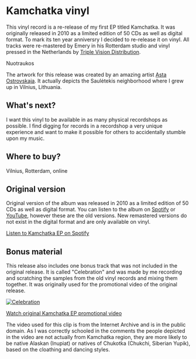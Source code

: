 # Kamchatka vinyl

This vinyl record is a re-release of my first EP titled Kamchatka. It was originally released in 2010 as a limited edition of 50 CDs as well as digital format. To mark its ten year anniversry I decided to re-release it on vinyl. All tracks were re-mastered by Emery in his Rotterdam studio and vinyl pressed in the Netherlands by [Triple Vision Distribution](https://triplevisiondigital.com/).

Nuotraukos

The artwork for this release was created by an amazing artist [Asta Ostrovskaja](https://astaost.com/). It actually depicts the Saulėtekis neighborhood where I grew up in Vilnius, Lithuania.

## What's next?

I  want this vinyl to be available in as many physical recordshops as possible. I find digging for records in a recordshop a very unique experience and want to make it  possible for others to accidentally stumble upon my music.


## Where to buy?

Vilnius, Rotterdam, online

## Original version

Original version of the album was released in 2010 as a limited edition of 50 CDs as well as digital format. You can listen to the album on [Spotify](https://open.spotify.com/album/3MFM6vUUTnfpY3vG2Wu7vI) or [YouTube](https://www.youtube.com/playlist?list=PLonFfrVv0r_pC90Qxf9rMd2eSI12gVqkF), however these are the old versions. New remastered versions do not exist in the digital format and are only available on vinyl.

[Listen to Kamchatka EP on Spotify](https://open.spotify.com/album/3MFM6vUUTnfpY3vG2Wu7vI)

## Bonus material

This release also includes one bonus track that was not included in the original release. It is called "Celebration" and was made by me recording and scratching the samples from the old vinyl records and mixing them together. It was originally used for the promotional video of the original release.

[![Celebration](https://img.youtube.com/vi/Xfbk_47v_1w/0.jpg)](https://www.youtube.com/watch?v=Xfbk_47v_1w)

[Watch original Kamchatka EP promotional video](https://www.youtube.com/watch?v=Xfbk_47v_1w#aspect_4_3)

The video used for this clip is from the Internet Archive and is in the public domain. As I was correctly schooled in the comments the people depicted in the video are not actually from Kamchatka region, they  are more likely to be native Alaskan (Inupiat) or natives of Chukotka (Chukchi, Siberian Yupik), based on the cloathing and dancing styles.